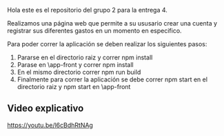 Hola este es el repositorio del grupo 2 para la entrega 4.

Realizamos una página web que permite a su ususario crear una cuenta y registrar sus diferentes gastos en un momento en especifico.

Para poder correr la aplicación se deben realizar los siguientes pasos:

1. Pararse en el directorio raiz y correr npm install
2. Parase en \app-front y correr npm install
3. En el mismo directorio correr npm run build
4. Finalmente para correr la aplicación se debe correr npm start en el directorio raiz y npm start en \app-front

## Video explicativo

https://youtu.be/l6cBdhRtNAg
